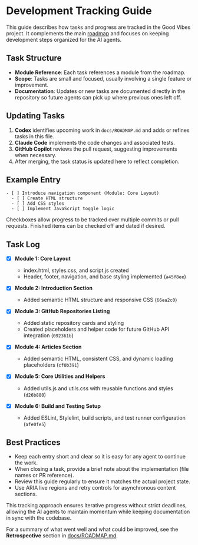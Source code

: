 # Development Tracking Guide

This guide describes how tasks and progress are tracked in the Good Vibes project. It complements the main [roadmap](ROADMAP.md) and focuses on keeping development steps organized for the AI agents.

## Task Structure

- **Module Reference**: Each task references a module from the roadmap.
- **Scope**: Tasks are small and focused, usually involving a single feature or improvement.
- **Documentation**: Updates or new tasks are documented directly in the repository so future agents can pick up where previous ones left off.

## Updating Tasks

1. **Codex** identifies upcoming work in `docs/ROADMAP.md` and adds or refines tasks in this file.
2. **Claude Code** implements the code changes and associated tests.
3. **GitHub Copilot** reviews the pull request, suggesting improvements when necessary.
4. After merging, the task status is updated here to reflect completion.

## Example Entry

```
- [ ] Introduce navigation component (Module: Core Layout)
  - [ ] Create HTML structure
  - [ ] Add CSS styles
  - [ ] Implement JavaScript toggle logic
```

Checkboxes allow progress to be tracked over multiple commits or pull requests. Finished items can be checked off and dated if desired.

## Task Log

- [x] **Module 1: Core Layout**
  - index.html, styles.css, and script.js created
  - Header, footer, navigation, and base styling implemented (`a45f8ee`)
- [x] **Module 2: Introduction Section**
  - Added semantic HTML structure and responsive CSS (`66ea2c0`)
- [x] **Module 3: GitHub Repositories Listing**
  - Added static repository cards and styling
  - Created placeholders and helper code for future GitHub API integration (`092361b`)

- [x] **Module 4: Articles Section**
  - Added semantic HTML, consistent CSS, and dynamic loading placeholders (`cf0b391`)
- [x] **Module 5: Core Utilities and Helpers**
  - Added utils.js and utils.css with reusable functions and styles (`d26b880`)
- [x] **Module 6: Build and Testing Setup**
  - Added ESLint, Stylelint, build scripts, and test runner configuration (`afe0fe5`)
## Best Practices

- Keep each entry short and clear so it is easy for any agent to continue the work.
- When closing a task, provide a brief note about the implementation (file names or PR reference).
- Review this guide regularly to ensure it matches the actual project state.
- Use ARIA live regions and retry controls for asynchronous content sections.

This tracking approach ensures iterative progress without strict deadlines, allowing the AI agents to maintain momentum while keeping documentation in sync with the codebase.

For a summary of what went well and what could be improved, see the **Retrospective** section in [docs/ROADMAP.md](ROADMAP.md).
